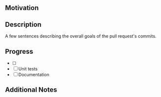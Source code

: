 ## Motivation

## Description
A few sentences describing the overall goals of the pull request's commits.

## Progress
- [ ]
- [ ] Unit tests
- [ ] Documentation

## Additional Notes

